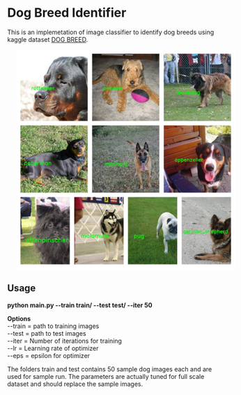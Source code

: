# Dog Breed Identifier

This is an implemetation of image classifier to identify dog breeds using kaggle dataset [DOG BREED](https://www.kaggle.com/c/dog-breed-identification). 

<img src=output.jpg  hspace="20" alt="content" title="content" /> 


## Usage 
__python main.py --train train/ --test test/ --iter 50__

__Options__  
--train = path to training images  
--test  = path to test images  
--iter  = Number of iterations for training  
--lr    = Learning rate of optimizer  
--eps   = epsilon for optimizer

The folders train and test contains 50 sample dog images each and are used for sample run. The parameters are actually tuned for full scale dataset and should replace the sample images. 
